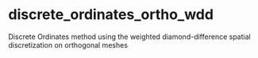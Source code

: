 # discrete_ordinates_ortho_wdd
Discrete Ordinates method using the weighted diamond-difference spatial discretization on orthogonal meshes

